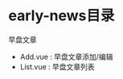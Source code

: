 <!--
 * @Project: Do not edit
 * @Author: Zi_Jun
 * @Email: zijun2030@gmail.com
 * @Date: 2019-06-21 14:39:23
 * @LastEditTime: 2019-06-21 14:40:18
 * @LastEditors: Do not edit
 * @Note: Do not edit
 -->

# early-news目录

早盘文章

+ Add.vue : 早盘文章添加/编辑
+ List.vue : 早盘文章列表
